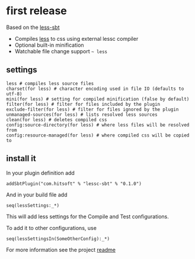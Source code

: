 # first release

Based on the [less-sbt][ls]

- Compiles [less][less] to css using external lessc compiler
- Optional built-in minification
- Watchable file change support `~ less`

## settings

    less # compiles less source files
    charset(for less) # character encoding used in file IO (defaults to utf-8)
    mini(for less) # setting for compiled minification (false by default)
    filter(for less) # filter for files included by the plugin
    exclude-filter(for less) # filter for files ignored by the plugin
    unmanaged-sources(for less) # lists resolved less sources
    clean(for less) # deletes compiled css
    config:source-directory(for less) # where less files will be resolved from
    config:resource-managed(for less) # where compiled css will be copied to
    
## install it

In your plugin definition add

    addSbtPlugin("com.hitsoft" % "lessc-sbt" % "0.1.0")
    
And in your build file add

    seq(lessSettings:_*)
    
This will add less settings for the Compile and Test configurations.

To add it to other configurations, use

    seq(lessSettingsIn(SomeOtherConfig):_*)

For more information see the project [readme][rm]

[rm]: https://github.com/hitsoft/lessc-sbt#readme
[ls]: https://github.com/softprops/less-sbt#readme
[less]: http://lesscss.org/
